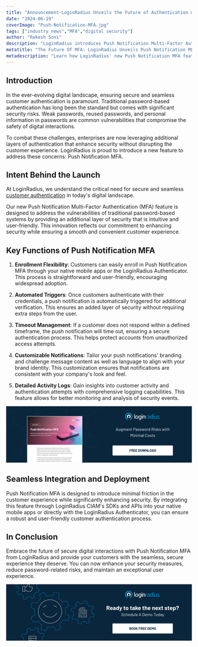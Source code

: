 ```yaml
---
title: "Announcement-LoginRadius Unveils the Future of Authentication with Push Notification MFA"
date: "2024-06-19"
coverImage: "Push-Notification-MFA.jpg"
tags: ["industry news","MFA","digital security"]
author: "Rakesh Soni"
description: "LoginRadius introduces Push Notification Multi-Factor Authentication (MFA) to enhance digital security and provide a seamless customer authentication experience. This new feature addresses traditional password vulnerabilities intuitively and is user-friendly, ensuring robust security without compromising convenience."
metatitle: "The Future Of MFA: LoginRadius Unveils Push Notification MFA"
metadescription: "Learn how LoginRadius' new Push Notification MFA feature offers enhanced digital security and effortless authentication for a seamless user experience."
---
```


## Introduction 

In the ever-evolving digital landscape, ensuring secure and seamless customer authentication is paramount. Traditional password-based authentication has long been the standard but comes with significant security risks. Weak passwords, reused passwords, and personal information in passwords are common vulnerabilities that compromise the safety of digital interactions.

To combat these challenges, enterprises are now leveraging additional layers of authentication that enhance security without disrupting the customer experience. LoginRadius is proud to introduce a new feature to address these concerns: Push Notification MFA.

## Intent Behind the Launch

At LoginRadius, we understand the critical need for secure and seamless [customer authentication](https://www.loginradius.com/authentication/) in today's digital landscape. 

Our new Push Notification Multi-Factor Authentication (MFA) feature is designed to address the vulnerabilities of traditional password-based systems by providing an additional layer of security that is intuitive and user-friendly. This innovation reflects our commitment to enhancing security while ensuring a smooth and convenient customer experience.


## Key Functions of Push Notification MFA

1. **Enrollment Flexibility**: Customers can easily enroll in Push Notification MFA through your native mobile apps or the LoginRadius Authenticator. This process is straightforward and user-friendly, encouraging widespread adoption.

2. **Automated Triggers**: Once customers authenticate with their credentials, a push notification is automatically triggered for additional verification. This ensures an added layer of security without requiring extra steps from the user.

3. **Timeout Management**: If a customer does not respond within a defined timeframe, the push notification will time out, ensuring a secure authentication process. This helps protect accounts from unauthorized access attempts.

4. **Customizable Notifications**: Tailor your push notifications' branding and challenge message content as well as language to align with your brand identity. This customization ensures that notifications are consistent with your company's look and feel.

5. **Detailed Activity Logs**: Gain insights into customer activity and authentication attempts with comprehensive logging capabilities. This feature allows for better monitoring and analysis of security events.

[![DS-push-notification](DS-push-notification.png)](https://www.loginradius.com/resource/datasheet/push-notification-mfa)

## Seamless Integration and Deployment

Push Notification MFA is designed to introduce minimal friction in the customer experience while significantly enhancing security. By integrating this feature through LoginRadius CIAM's SDKs and APIs into your native mobile apps or directly with the LoginRadius Authenticator, you can ensure a robust and user-friendly customer authentication process.

## In Conclusion

Embrace the future of secure digital interactions with Push Notification MFA from LoginRadius and provide your customers with the seamless, secure experience they deserve. You can now enhance your security measures, reduce password-related risks, and maintain an exceptional user experience.

[![book-a-free-demo-loginradius](../../assets/book-a-demo-loginradius.png)](https://www.loginradius.com/book-a-demo/)